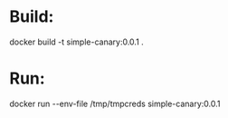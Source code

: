 # Build:
docker build -t simple-canary:0.0.1 .

# Run:
docker run --env-file /tmp/tmpcreds simple-canary:0.0.1